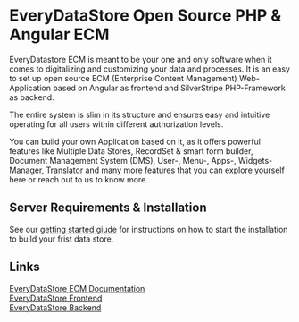 # EveryDataStore Open Source PHP & Angular ECM
EveryDatastore ECM is meant to be your one and only software when it comes to digitalizing and customizing your data and processes.
It is an easy to set up open source ECM (Enterprise Content Management) Web-Application based on Angular as frontend and SilverStripe PHP-Framework as backend.&nbsp;

The entire system is slim in its structure and ensures easy and intuitive operating for all users within different authorization levels.

You can build your own Application based on it, as it offers powerful features like Multiple Data Stores,
RecordSet &amp; smart form builder, Document Management System (DMS), User-, Menu-, Apps-, Widgets-Manager, Translator
and many more features that you can explore yourself here or reach out to us to know more.

## Server Requirements & Installation ##
See our [getting started giude](https://everydatastore.org/en/getting-started) for instructions on how to start the installation to build your frist data store.

## Links ##
[EveryDataStore ECM Documentation](https://everydatastore.org/en/documentation/)<br/> 
[EveryDataStore Frontend](https://github.com/EveryDataStore/EveryDataStoreFrontend)<br/> 
[EveryDataStore Backend](https://github.com/EveryDataStore/EveryDataStoreBackend)<br/> 
